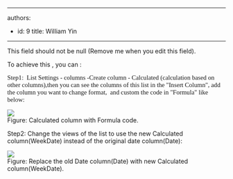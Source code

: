 

---
authors:
  - id: 9
    title: William Yin
---




<span class='intro'> This field should not be null (Remove me when you edit this field). </span>

To achieve this , you can &#58; 
<p style="margin-top&#58;0px;margin-bottom&#58;0px;vertical-align&#58;middle;"><span style="font-family&#58;calibri;font-size&#58;11pt;" lang="en-AU">Step1&#58; &#160;List Settings - columns -Create column - </span><span style="font-family&#58;calibri;font-size&#58;11pt;" lang="en-US">Calculated (calculation based on other columns),then you can see the columns of this list in the &quot;Insert Column&quot;, add the column you want to change format,<span>&#160; </span>and custom the code in &quot;Formula&quot; like below&#58;</span></p>
<p><span><span class="ms-rteCustom-ImageArea"><img border="0" src="/Standards/CodeAndApplicationDesign/RulesToBetterSharePoint/PublishingImages/CalculatedColumnWithFormulaCode.gif" /></span><br></span><span class="ms-rteCustom-FigureNormal">Figure&#58; Calculated column with Formula code.</span></p>
<p><span>Step2&#58; Change the views of the list to use the new Calculated column(WeekDate) instead of the original date column(Date)&#58;</span></p>
<p><span><span class="ms-rteCustom-ImageArea"><img border="0" src="/Standards/CodeAndApplicationDesign/RulesToBetterSharePoint/PublishingImages/ReplaceOldDate.gif" /></span></span><br><span class="ms-rteCustom-FigureNormal"><span>Figure&#58; Replace the old Date column(Date) with new Calculated column(WeekDate).</span> </span></p>


